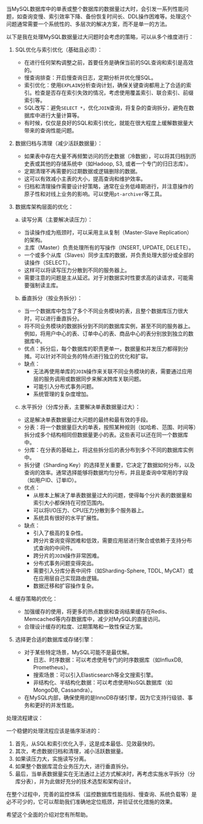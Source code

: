 
当MySQL数据库中的单表或整个数据库的数据量过大时，会引发一系列性能问题，如查询变慢、索引效率下降、备份恢复时间长、DDL操作困难等。处理这个问题通常需要一个系统性的、多层次的解决方案，而不是单一的方法。

以下是我在处理MySQL数据量过大问题时会考虑的策略，可以从多个维度进行：

1.  SQL优化与索引优化（基础且必须）：
    *   在进行任何架构调整之前，首要任务是确保当前的SQL查询和索引是高效的。
    *   慢查询排查：开启慢查询日志，定期分析并优化慢SQL。
    *   索引优化：使用`EXPLAIN`分析查询计划，确保关键查询都用上了合适的索引。检查是否存在索引失效的情况，考虑使用覆盖索引、联合索引、前缀索引等。
    *   SQL改写：避免`SELECT *`，优化`JOIN`查询，将复杂的查询拆分，避免在数据库中进行大量计算等。
    *   有时候，仅仅是良好的SQL和索引优化，就能在很大程度上缓解数据量大带来的查询性能问题。

2.  数据归档与清理（减少活跃数据量）：
    *   如果表中存在大量不再频繁访问的历史数据（冷数据），可以将其归档到历史表或其他的存储系统中（如Hadoop, S3, 或者一个专门的归日志库）。
    *   定期清理不再需要的过期数据或逻辑删除的数据。
    *   这可以有效减小主表的大小，提高查询和维护效率。
    *   归档和清理操作需要设计好策略，通常在业务低峰期进行，并注意操作的原子性和对线上业务的影响。可以使用`pt-archiver`等工具。

3.  数据库架构层面的优化：

    a. 读写分离（主要解决读压力）：
    *   当读操作成为瓶颈时，可以采用主从复制（Master-Slave Replication）的架构。
    *   主库（Master）负责处理所有的写操作（INSERT, UPDATE, DELETE）。
    *   一个或多个从库（Slaves）同步主库的数据，并负责处理大部分或全部的读操作（SELECT）。
    *   这样可以将读写压力分散到不同的服务器上。
    *   需要注意的问题是主从延迟。对于对数据实时性要求高的读请求，可能需要强制读主库。

    b. 垂直拆分（按业务拆分）：
    *   当一个数据库中包含了多个不同业务模块的表，且整个数据库压力很大时，可以进行垂直拆分。
    *   将不同业务模块的数据拆分到不同的数据库实例，甚至不同的服务器上。例如，将用户中心的表、订单中心的表、商品中心的表分别放到独立的数据库中。
    *   优点：拆分后，每个数据库的职责更单一，数据量和并发压力都得到分摊。可以针对不同业务的特点进行独立的优化和扩容。
    *   缺点：
        *   无法再使用单库的`JOIN`操作来关联不同业务模块的表，需要通过应用层的服务调用或数据同步来解决跨库关联问题。
        *   可能引入分布式事务问题。
        *   系统管理的复杂度增加。

    c. 水平拆分（分库分表，主要解决单表数据量过大）：
    *   这是解决单表数据量过大问题的最终和最有效的手段。
    *   分表：将一个数据量巨大的单表，按照某种规则（如哈希、范围、时间等）拆分成多个结构相同但数据量更小的表。这些表可以还在同一个数据库中。
    *   分库：在分表的基础上，将这些拆分后的表分布到多个不同的数据库实例中。
    *   拆分键（Sharding Key）的选择至关重要，它决定了数据如何分布，以及查询的效率。通常选择能够将数据均匀分布，并且是查询中常用的字段（如用户ID、订单ID）。
    *   优点：
        *   从根本上解决了单表数据量过大的问题，使得每个分片表的数据量和索引大小都保持在可控范围内。
        *   可以将I/O压力、CPU压力分散到多个服务器上。
        *   系统具有很好的水平扩展性。
    *   缺点：
        *   引入了极高的复杂性。
        *   跨分片查询变得困难和低效，需要应用层进行聚合或依赖于支持分布式查询的中间件。
        *   跨分片的`JOIN`操作非常困难。
        *   分布式事务问题变得突出。
        *   需要引入分库分表中间件（如Sharding-Sphere, TDDL, MyCAT）或在应用层自己实现路由逻辑。
        *   数据迁移和扩容操作复杂。

4.  缓存策略的优化：
    *   加强缓存的使用，将更多的热点数据和查询结果缓存在Redis、Memcached等内存数据库中，减少对MySQL的直接访问。
    *   合理设计缓存的粒度、过期策略和一致性保证方案。

5.  选择更合适的数据库或存储引擎：
    *   对于某些特定场景，MySQL可能不是最优解。
        *   日志、时序数据：可以考虑使用专门的时序数据库（如InfluxDB, Prometheus）。
        *   搜索场景：可以引入Elasticsearch等全文搜索引擎。
        *   非结构化、半结构化数据：可以考虑使用NoSQL数据库（如MongoDB, Cassandra）。
    *   在MySQL内部，确保使用的是InnoDB存储引擎，因为它支持行级锁、事务和更好的并发性能。

处理流程建议：

一个稳健的处理流程应该是循序渐进的：
1.  首先，从SQL和索引优化入手，这是成本最低、见效最快的。
2.  其次，考虑数据归档和清理，减小活跃数据量。
3.  如果读压力大，实施读写分离。
4.  如果整个数据库混合业务压力大，进行垂直拆分。
5.  最后，当单表数据量实在无法通过上述方式解决时，再考虑实施水平拆分（分库分表），并为此做好充分的技术选型和架构设计。

在整个过程中，完善的监控体系（监控数据库性能指标、慢查询、系统负载等）是必不可少的，它可以帮助我们准确地定位瓶颈，并验证优化措施的效果。

希望这个全面的介绍对您有所帮助。